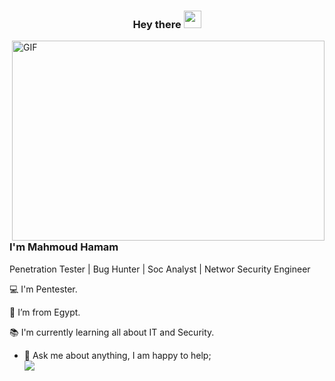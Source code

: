 <h3 align="center">
  Hey there 
  <img src="https://media.giphy.com/media/hvRJCLFzcasrR4ia7z/giphy.gif" width="28">
</h3>

 <img align="right" alt="GIF" src="https://github.com/abhisheknaiidu/abhisheknaiidu/blob/master/code.gif?raw=true" width="500" height="320" />
 
### I'm Mahmoud Hamam
Penetration Tester | Bug Hunter | Soc Analyst | Networ Security Engineer 

:computer: I'm Pentester.

:house_with_garden: I’m from Egypt.

:books: I'm currently learning all about IT and Security.
  
- 💬 Ask me about anything, I am happy to help;<br>
<a href="https://linkedin.com/in/hamam-pentester/" target="_blank"> <img src="https://img.shields.io/badge/-Mahmoud%20Hamam-0077B5?style=for-the-badge&logo=Linkedin&logoColor=white"/></a>
